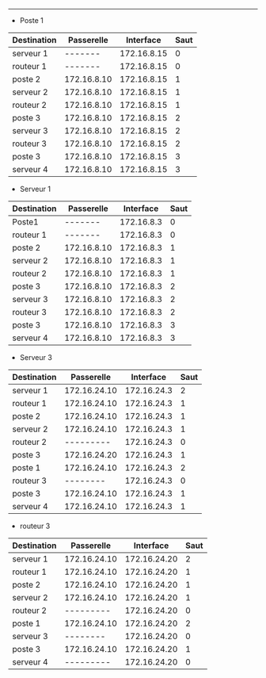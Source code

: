 
----


- Poste 1

| Destination | Passerelle  | Interface   | Saut |
| ----------- | ----------- | ----------- | ---- |
| serveur  1  | -------     | 172.16.8.15 | 0    |
| routeur 1   | -------     | 172.16.8.15 | 0    |
| poste 2     | 172.16.8.10 | 172.16.8.15 | 1    |
| serveur 2   | 172.16.8.10 | 172.16.8.15 | 1    |
| routeur 2   | 172.16.8.10 | 172.16.8.15 | 1    |
| poste 3     | 172.16.8.10 | 172.16.8.15 | 2    |
| serveur 3   | 172.16.8.10 | 172.16.8.15 | 2    |
| routeur 3   | 172.16.8.10 | 172.16.8.15 | 2    |
| poste 3     | 172.16.8.10 | 172.16.8.15 | 3    |
| serveur 4   | 172.16.8.10 | 172.16.8.15 | 3    |

- Serveur 1

| Destination | Passerelle  | Interface  | Saut |
| ----------- | ----------- | ---------- | ---- |
| Poste1      | -------     | 172.16.8.3 | 0    |
| routeur 1   | -------     | 172.16.8.3 | 0    |
| poste 2     | 172.16.8.10 | 172.16.8.3 | 1    |
| serveur 2   | 172.16.8.10 | 172.16.8.3 | 1    |
| routeur 2   | 172.16.8.10 | 172.16.8.3 | 1    |
| poste 3     | 172.16.8.10 | 172.16.8.3 | 2    |
| serveur 3   | 172.16.8.10 | 172.16.8.3 | 2    |
| routeur 3   | 172.16.8.10 | 172.16.8.3 | 2    |
| poste 3     | 172.16.8.10 | 172.16.8.3 | 3    |
| serveur 4   | 172.16.8.10 | 172.16.8.3 | 3    |

- Serveur 3

| Destination | Passerelle   | Interface   | Saut |
| ----------- | ------------ | ----------- | ---- |
| serveur  1  | 172.16.24.10 | 172.16.24.3 | 2    |
| routeur 1   | 172.16.24.10 | 172.16.24.3 | 1    |
| poste 2     | 172.16.24.10 | 172.16.24.3 | 1    |
| serveur 2   | 172.16.24.10 | 172.16.24.3 | 1    |
| routeur 2   | ---------    | 172.16.24.3 | 0    |
| poste 3     | 172.16.24.20 | 172.16.24.3 | 1    |
| poste 1     | 172.16.24.10 | 172.16.24.3 | 2    |
| routeur 3   | --------     | 172.16.24.3 | 0    |
| poste 3     | 172.16.24.10 | 172.16.24.3 | 1    |
| serveur 4   | 172.16.24.10 | 172.16.24.3 | 1    |

- routeur 3

| Destination | Passerelle    | Interface    | Saut |
| ----------- | ------------- | ------------ | ---- |
| serveur  1  | 172.16.24.10  | 172.16.24.20 | 2    |
| routeur 1   | 172.16.24.10  | 172.16.24.20 | 1    |
| poste 2     | 172.16.24.10  | 172.16.24.20 | 1    |
| serveur 2   | 172.16.24.10  | 172.16.24.20 | 1    |
| routeur 2   | ---------     | 172.16.24.20 | 0    |
| poste 1     | 172.16.24.10  | 172.16.24.20 | 2    |
| serveur 3   | --------      | 172.16.24.20 | 0    |
| poste 3     | 172.16.24.10  | 172.16.24.20 | 1    |
| serveur 4   | ---------<br> | 172.16.24.20 | 0    |

